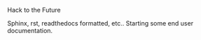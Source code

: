 Hack to the Future

Sphinx, rst, readthedocs formatted, etc..  Starting some end user documentation.